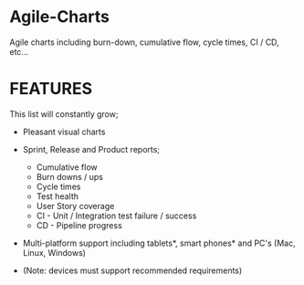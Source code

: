Agile-Charts
============

Agile charts including burn-down, cumulative flow, cycle times, CI / CD, etc...

FEATURES
========
This list will constantly grow;

* Pleasant visual charts
* Sprint, Release and Product reports;
	* Cumulative flow
	* Burn downs / ups
	* Cycle times
	* Test health 
	* User Story coverage
	* CI - Unit / Integration test failure / success
	* CD - Pipeline progress
* Multi-platform support including tablets*, smart phones* and PC's (Mac, Linux, Windows)

* (Note: devices must support recommended requirements)
